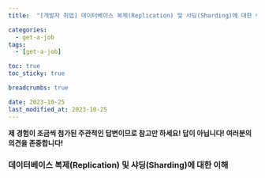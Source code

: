 ```yaml
---
title:  "[개발자 취업] 데이터베이스 복제(Replication) 및 샤딩(Sharding)에 대한 이해"

categories:
  - get-a-job
tags:
  - [get-a-job]

toc: true
toc_sticky: true

breadcrumbs: true

date: 2023-10-25
last_modified_at: 2023-10-25
---
```


**제 경험이 조금씩 첨가된 주관적인 답변이므로 참고만 하세요! 답이 아닙니다! 여러분의 의견을 존중합니다!**

### 데이터베이스 복제(Replication) 및 샤딩(Sharding)에 대한 이해

